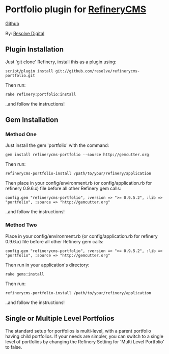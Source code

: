# Portfolio plugin for [RefineryCMS](http://www.refinerycms.com)
[Github](http://github.com/resolve/refinerycms)

By: [Resolve Digital](http://www.resolvedigital.com)

## Plugin Installation

Just 'git clone' Refinery, install this as a plugin using:

    script/plugin install git://github.com/resolve/refinerycms-portfolio.git

Then run:

    rake refinery:portfolio:install

..and follow the instructions!

## Gem Installation

### Method One
Just install the gem 'portfolio' with the command:

    gem install refinerycms-portfolio --source http://gemcutter.org

Then run:

    refinerycms-portfolio-install /path/to/your/refinery/application

Then place in your config/environment.rb (or config/application.rb for refinery 0.9.6.x) file before all other Refinery gem calls:

    config.gem "refinerycms-portfolio", :version => ">= 0.9.5.2", :lib => "portfolio", :source => "http://gemcutter.org"

..and follow the instructions!

### Method Two
Place in your config/environment.rb (or config/application.rb for refinery 0.9.6.x) file before all other Refinery gem calls:

    config.gem "refinerycms-portfolio", :version => ">= 0.9.5.2", :lib => "portfolio", :source => "http://gemcutter.org"

Then run in your application's directory:

    rake gems:install

Then run:

    refinerycms-portfolio-install /path/to/your/refinery/application

..and follow the instructions!

## Single or Multiple Level Portfolios

The standard setup for portfolios is multi-level, with a parent portfolio having child portfolios.  If your needs are simpler, you can switch to a single level of portfolios by changing the Refinery Setting for 'Multi Level Portfolio' to false.